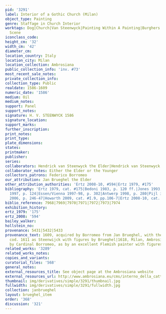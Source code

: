 ```yaml
---
pid: '3291'
label: Interior of a Gothic Church (Milan)
object_type: Painting
genre: Staffage in Church Interior
worktags: Dog|Church|Van Steenwyck|Painting Within A Painting|Burghers|Children|Interior
  Scene
iconclass_code:
height_cm: '32'
width_cm: '42'
diameter_cm:
location_country: Italy
location_city: Milan
location_collection: Ambrosiana
public_collection_info: 'inv. #73'
most_recent_sale_notes:
private_collection_info:
collection_type: Public
realdate: 1586-1609
numeric_date: '1586'
medium: Oil
medium_notes:
support: Panel
support_notes:
signature: H. V. STEENWYCK 1586
signature_location:
support_marks:
further_inscription:
print_notes:
print_type:
plate_dimensions:
states:
printmaker:
publisher:
series:
collaborators: Hendrick van Steenwyck the Elder|Hendrick van Steenwyck the Younger
collaborator_notes: Either the Elder or the Younger
collectors_patrons: Federico Borromeo
our_attribution: Jan Brueghel the Elder
other_attribution_authorities: 'Ertz 2008-10, #594|Ertz 1979, #175'
bibliography: 'Ertz 1979, cat. #175|Bedoni 1983, p. 120 ff.|Jones 1993, p. 262|Milan
  1997, p. 124|Essen/Vienna 1997-98, p. 302|Antwerp 1998, p. 280|Pijl in Ambrosiana
  2006, p. 246-47|Howarth 2009, cat. #I.9, pp.106-7|Ertz 2008-10, cat. #594'
biblio_reference: 7968|7969|7970|7971|7972|7973|7974
exhibition_history:
ertz_1979: '175'
ertz_2008: '594'
bailey_walker:
hollstein_no:
provenance: 5431|5432|5433
provenance_text: 1609, acquired by Borromeo from Jan Brueghel, with the added staffage|Listed
  cod. 1611 as Steenwijck with figures by Brueghel|1618, Milan, Ambrosiana, donated
  by Cardinal Borromeo, as by an excellent Flemish painter with figures by Brueghel
related_works: '3289'
related_works_notes:
copies_and_variants:
curatorial_files: '568'
general_notes:
external_resources_title: See object page at the Ambrosiana website
external_resources_url: http://www.ambrosiana.eu/cms/interno_della_cattedrale_di_anversa-1562.html
thumbnail: img/derivatives/simple/3291/thumbnail.jpg
fullwidth: img/derivatives/simple/3291/fullwidth.jpg
collection: janbrueghel
layout: brueghel_item
order: '368'
discussion: '321'
---
```

